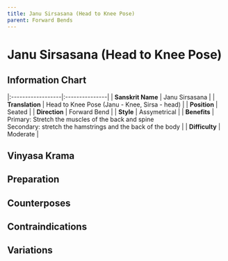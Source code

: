 ```yaml
---
title: Janu Sirsasana (Head to Knee Pose)
parent: Forward Bends
---
```


# Janu Sirsasana (Head to Knee Pose)

## Information Chart

|:------------------|:---------------|
| **Sanskrit Name**     | Janu Sirsasana   |
| **Translation**       | Head to Knee Pose (Janu - Knee, Sirsa - head)  |
| **Position**          | Seated |
| **Direction**         | Forward Bend   |
| **Style**             | Assymetrical   |
| **Benefits**          | Primary: Stretch the muscles of the back and spine <br> Secondary: stretch the hamstrings and the back of the body   |
| **Difficulty**  |  Moderate                                      | 


## Vinyasa Krama 

## Preparation 

## Counterposes

## Contraindications

## Variations

